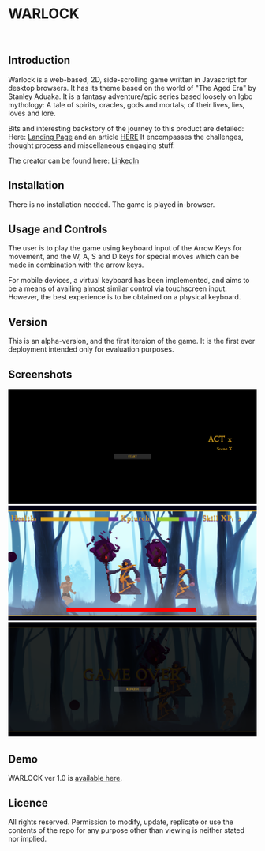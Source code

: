# WARLOCK

<br/>

## Introduction

Warlock is a web-based, 2D, side-scrolling game written in Javascript for desktop browsers. It has its theme based on the world of "The Aged Era" by Stanley Aduaka. It is a fantasy adventure/epic series based loosely on Igbo mythology: A tale of spirits, oracles, gods and mortals; of their lives, lies, loves and lore.

Bits and interesting backstory of the journey to this product are detailed:
Here: [Landing Page](https://triremeideations.space/game) and an article [HERE](https://www.linkedin.com/pulse/gaming-aged-era-bringing-books-life-code-stanley-aduaka/)
It encompasses the challenges, thought process and miscellaneous engaging stuff.

The creator can be found here: [LinkedIn](https://www.linkedin.com/in/stanley-a-aa1669262/)

## Installation

There is no installation needed. The game is played in-browser.

## Usage and Controls

The user is to play the game using keyboard input of the Arrow Keys for movement, and the W, A, S and D keys for special moves which can be made in
combination with the arrow keys.

For mobile devices, a virtual keyboard has been implemented, and aims to be a means of availing almost similar control via touchscreen input. However, the best experience is to be obtained on a physical keyboard.

## Version

This is an alpha-version, and the first iteraion of the game.
It is the first ever deployment intended only for evaluation purposes.

## Screenshots

![screen_shot1](./pic/screen_1.png)
<br>
![screen_shot2](./pic/screen_2.png)
<br>
![screen_shot3](./pic/screen_3.png)

## Demo

WARLOCK ver 1.0 is [available here](https://triremeideations.space/in_house_test).

## Licence

All rights reserved. Permission to modify, update, replicate or use the contents of the repo for any purpose other than viewing is neither stated nor implied.
